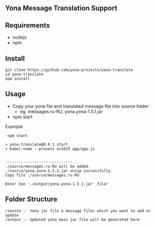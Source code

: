 Yona Message Translation Support
---

## Requirements

- nodejs
- npm

## Install

```
git clone https://github.com/yona-projects/yona-translate
cd yona-translate
npm install
```

## Usage

- Copy your yona file and translated message file into source folder
   - eg. messages.ru-RU,  yona.yona-1.5.1.jar
- npm start

Example
```
 npm start

> yona-translate@0.0.1 start 
> babel-node --presets es2015 app/app.js


------------------------------
./source/messages.ru-RU will be added.
./source/yona.yona-1.5.1.jar unzip successfully.
Copy file ./source/messages.ru-RU

Done! See './output/yona.yona-1.5.1.jar' file!
```


Folder Structure
---

```
/source -- Yona jar file & message files which you want to add or update
/output -- Updated yona main jar file will be generated here
```
